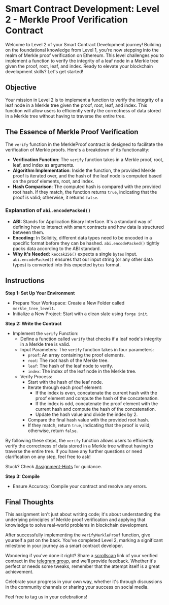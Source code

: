 # Smart Contract Development: Level 2 - Merkle Proof Verification Contract

Welcome to Level 2 of your Smart Contract Development journey! Building on the foundational knowledge from Level 1, you're now stepping into the realm of Merkle proof verification on Ethereum. This level challenges you to implement a function to verify the integrity of a leaf node in a Merkle tree given the proof, root, leaf, and index. Ready to elevate your blockchain development skills? Let's get started!

## Objective

Your mission in Level 2 is to implement a function to verify the integrity of a leaf node in a Merkle tree given the proof, root, leaf, and index. This function will allow users to efficiently verify the correctness of data stored in a Merkle tree without having to traverse the entire tree.

## The Essence of Merkle Proof Verification

The `verify` function in the MerkleProof contract is designed to facilitate the verification of Merkle proofs. Here's a breakdown of its functionality:

- **Verification Function**: The `verify` function takes in a Merkle proof, root, leaf, and index as arguments.
- **Algorithm Implementation**: Inside the function, the provided Merkle proof is iterated over, and the hash of the leaf node is computed based on the proof elements, root, and index.
- **Hash Comparison**: The computed hash is compared with the provided root hash. If they match, the function returns `true`, indicating that the proof is valid; otherwise, it returns `false`.

### Explanation of `abi.encodePacked()`

- **ABI:** Stands for Application Binary Interface. It's a standard way of defining how to interact with smart contracts and how data is structured between them.
- **Encoding:** In Solidity, different data types need to be encoded in a specific format before they can be hashed. `abi.encodePacked()` tightly packs data according to the ABI standard.
- **Why it's Needed:** `keccak256()` expects a single `bytes` input. `abi.encodePacked()` ensures that our input string (or any other data types) is converted into this expected `bytes` format.

## **Instructions**

**Step 1: Set Up Your Environment**

- Prepare Your Workspace: Create a New Folder called `merkle_tree_level1`.
- Initialize a New Project: Start with a clean slate using `forge init`.

**Step 2: Write the Contract**

- Implement the `verify` Function:
  - Define a function called `verify` that checks if a leaf node's integrity in a Merkle tree is valid.
  - Input Parameters: The `verify` function takes in four parameters:
    - `proof`: An array containing the proof elements.
    - `root`: The root hash of the Merkle tree.
    - `leaf`: The hash of the leaf node to verify.
    - `index`: The index of the leaf node in the Merkle tree.
  - Verify Process:
    - Start with the hash of the leaf node.
    - Iterate through each proof element:
      - If the index is even, concatenate the current hash with the proof element and compute the hash of the concatenation.
      - If the index is odd, concatenate the proof element with the current hash and compute the hash of the concatenation.
      - Update the hash value and divide the index by 2.
    - Compare the final hash value with the provided root hash.
    - If they match, return `true`, indicating that the proof is valid; otherwise, return `false`.

By following these steps, the `verify` function allows users to efficiently verify the correctness of data stored in a Merkle tree without having to traverse the entire tree. If you have any further questions or need clarification on any step, feel free to ask!

Stuck? Check [Assignment-Hints](./Assignment-Hints/MerkleTree.sol) for guidance.

**Step 3: Compile**

- Ensure Accuracy: Compile your contract and resolve any errors.

## Final Thoughts

This assignment isn't just about writing code; it's about understanding the underlying principles of Merkle proof verification and applying that knowledge to solve real-world problems in blockchain development.

After successfully implementing the `verifyMerkleProof` function, give yourself a pat on the back. You've completed Level 2, marking a significant milestone in your journey as a smart contract developer.

Wondering if you've done it right? Share a [scrollscan](https://scrollscan.com/) link of your verified contract in the [telegram group](https://t.me/+vRIl8Wkm0B0zOTQx), and we'll provide feedback. Whether it's perfect or needs some tweaks, remember that the attempt itself is a great achievement.

Celebrate your progress in your own way, whether it's through discussions in the community channels or sharing your success on social media.

Feel free to tag us in your celebrations!
